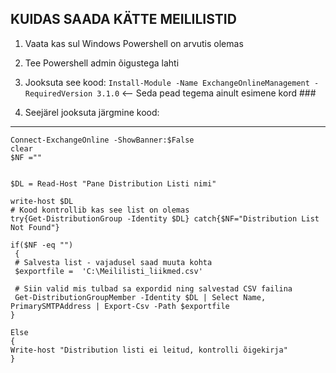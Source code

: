 ##   KUIDAS SAADA KÄTTE MEILILISTID ##

1) Vaata kas sul Windows Powershell on arvutis olemas

2) Tee Powershell admin õigustega lahti

3) Jooksuta see kood: ```Install-Module -Name ExchangeOnlineManagement -RequiredVersion 3.1.0```  <-- Seda pead tegema ainult esimene kord ###

4) Seejärel jooksuta järgmine kood:

------------------------------------------------------

```
Connect-ExchangeOnline -ShowBanner:$False
clear
$NF =""


$DL = Read-Host "Pane Distribution Listi nimi"

write-host $DL
# Kood kontrollib kas see list on olemas
try{Get-DistributionGroup -Identity $DL} catch{$NF="Distribution List Not Found"} 
  
if($NF -eq "")  
 {
 # Salvesta list - vajadusel saad muuta kohta
 $exportfile =  'C:\Meililisti_liikmed.csv' 

 # Siin valid mis tulbad sa expordid ning salvestad CSV failina 
 Get-DistributionGroupMember -Identity $DL | Select Name, PrimarySMTPAddress | Export-Csv -Path $exportfile  
}

Else 
{
Write-host "Distribution listi ei leitud, kontrolli õigekirja"
}
```
